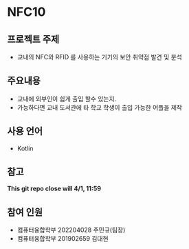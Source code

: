 # NFC10
 
## 프로젝트 주제
  - 교내의 NFC와 RFID 를 사용하는 기기의 보안 취약점 발견 및 분석
    
## 주요내용
  - 교내에 외부인이 쉽게 출입 할수 있는지.
  - 가능하다면 교내 도서관에 타 학교 학생이 출입 가능한 어플을 제작
    
## 사용 언어
  - Kotlin
    
## 참고
  **This git repo close will 4/1, 11:59**
  
## 참여 인원
* 컴퓨터융합학부 202204028 주민규(팀장)
* 컴퓨터융합학부 201902659 김대현
